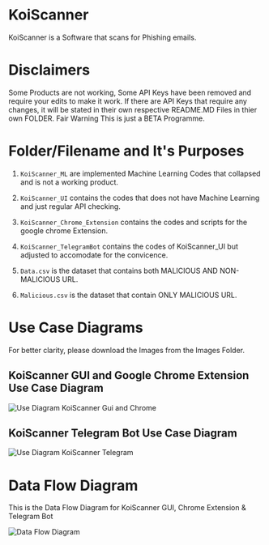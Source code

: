 # KoiScanner
KoiScanner is a Software that scans for Phishing emails. 

# Disclaimers
Some Products are not working, Some API Keys have been removed and require your edits to make it work. 
If there are API Keys that require any changes, it will be stated in their own respective README.MD Files in thier own FOLDER.
Fair Warning This is just a BETA Programme. 

# Folder/Filename and It's Purposes

1) `KoiScanner_ML` are implemented Machine Learning Codes that collapsed and is not a working product.

2) `KoiScanner_UI` contains the codes that does not have Machine Learning and just regular API checking.

3) `KoiScanner_Chrome_Extension` contains the codes and scripts for the google chrome Extension.

4) `KoiScanner_TelegramBot` contains the codes of KoiScanner_UI but adjusted to accomodate for the convicence.

5) `Data.csv` is the dataset that contains both MALICIOUS AND NON-MALICIOUS URL.

6) `Malicious.csv` is the dataset that contain ONLY MALICIOUS URL. 

# Use Case Diagrams

For better clarity, please download the Images from the Images Folder.

## KoiScanner GUI and Google Chrome Extension Use Case Diagram

![Use Diagram KoiScanner Gui and Chrome](https://github.com/Serade12/KoiScanner/blob/main/Images/KOISCANNER.png)

## KoiScanner Telegram Bot Use Case Diagram

![Use Diagram KoiScanner Telegram](https://github.com/Serade12/KoiScanner/blob/main/Images/Telegram_Bot.png)

# Data Flow Diagram

This is the Data Flow Diagram for KoiScanner GUI, Chrome Extension & Telegram Bot

![Data Flow Diagram](https://github.com/Serade12/KoiScanner/blob/main/Images/DataFlow.JPG)


